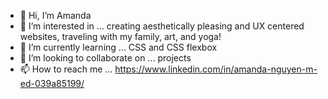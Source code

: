 - 👋 Hi, I’m Amanda
- 👀 I’m interested in ... creating aesthetically pleasing and UX centered websites, traveling with my family, art, and yoga!
- 🌱 I’m currently learning ... CSS and CSS flexbox
- 💞️ I’m looking to collaborate on ... projects
- 📫 How to reach me ... https://www.linkedin.com/in/amanda-nguyen-m-ed-039a85199/

<!---
git-mandie/git-mandie is a ✨ special ✨ repository because its `README.md` (this file) appears on your GitHub profile.
You can click the Preview link to take a look at your changes.
--->
